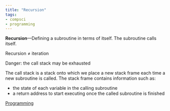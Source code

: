 ```yaml
---
title: "Recursion"
tags:
- compsci
- programming
---
```

**Recursion**—Defining a subroutine in terms of itself.
	The subroutine calls itself.

Recursion ≠ iteration

Danger: the call stack may be exhausted

The call stack is a stack onto which we place a new stack frame each time a new subroutine is called. The stack frame contains information such as:
- the state of each variable in the calling subroutine
- a return address to start executing once the called subroutine is finished





[Programming](sixth/CompSci/Programming/ProgrammingMaster)